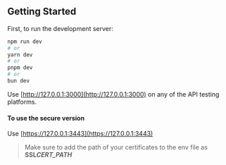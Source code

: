 ## Getting Started

First, to run the development server:

```bash
npm run dev
# or
yarn dev
# or
pnpm dev
# or
bun dev
```

Use [http://127.0.0.1:3000](http://127.0.0.1:3000) on any of the API testing platforms.

#### To use the secure version

Use [https://127.0.0.1:3443](https://127.0.0.1:3443)

> Make sure to add the path of your certificates to the env file as **SSL*CERT_PATH***
